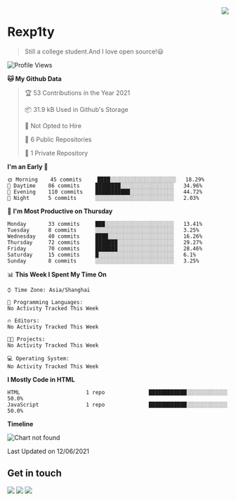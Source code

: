 <a href="#">
<img align="right" src="https://github-readme-stats.vercel.app/api?username=rexp1ty&show_icons=true&hide_border=true">
</a>

# Rexp1ty
> Still a college student.And I love open source!😃  

<!--START_SECTION:waka-->
![Profile Views](http://img.shields.io/badge/Profile%20Views-1-blue)

**🐱 My Github Data** 

> 🏆 53 Contributions in the Year 2021
 > 
> 📦 31.9 kB Used in Github's Storage 
 > 
> 🚫 Not Opted to Hire
 > 
> 📜 6 Public Repositories 
 > 
> 🔑 1 Private Repository 
 > 
**I'm an Early 🐤** 

```text
🌞 Morning    45 commits     ████░░░░░░░░░░░░░░░░░░░░░   18.29% 
🌆 Daytime    86 commits     ████████░░░░░░░░░░░░░░░░░   34.96% 
🌃 Evening    110 commits    ███████████░░░░░░░░░░░░░░   44.72% 
🌙 Night      5 commits      ░░░░░░░░░░░░░░░░░░░░░░░░░   2.03%

```
📅 **I'm Most Productive on Thursday** 

```text
Monday       33 commits     ███░░░░░░░░░░░░░░░░░░░░░░   13.41% 
Tuesday      8 commits      ░░░░░░░░░░░░░░░░░░░░░░░░░   3.25% 
Wednesday    40 commits     ████░░░░░░░░░░░░░░░░░░░░░   16.26% 
Thursday     72 commits     ███████░░░░░░░░░░░░░░░░░░   29.27% 
Friday       70 commits     ███████░░░░░░░░░░░░░░░░░░   28.46% 
Saturday     15 commits     █░░░░░░░░░░░░░░░░░░░░░░░░   6.1% 
Sunday       8 commits      ░░░░░░░░░░░░░░░░░░░░░░░░░   3.25%

```


📊 **This Week I Spent My Time On** 

```text
⌚︎ Time Zone: Asia/Shanghai

💬 Programming Languages: 
No Activity Tracked This Week

🔥 Editors: 
No Activity Tracked This Week

🐱‍💻 Projects: 
No Activity Tracked This Week

💻 Operating System: 
No Activity Tracked This Week

```

**I Mostly Code in HTML** 

```text
HTML                     1 repo              ████████████░░░░░░░░░░░░░   50.0% 
JavaScript               1 repo              ████████████░░░░░░░░░░░░░   50.0%

```


**Timeline**

![Chart not found](https://raw.githubusercontent.com/rexp1ty/rexp1ty/master/charts/bar_graph.png) 


 Last Updated on 12/06/2021
<!--END_SECTION:waka-->


## Get in touch
[![](https://img.shields.io/badge/-https://zuertx.tk-0e83cd?style=flat-square&logo=Blogger&logoColor=fff)](https://zuertx.tk)
[![](https://img.shields.io/badge/-@zuertx-3db6f1?style=flat-square&logo=Telegram&logoColor=2ca5e0)](https://t.me/zuertx)
[![](https://img.shields.io/badge/-zuertx@gmail.com-911318?style=flat-square&logo=Gmail&logoColor=white&labelColor=c14438)](mailto:zuertx_at_gmail.com)
